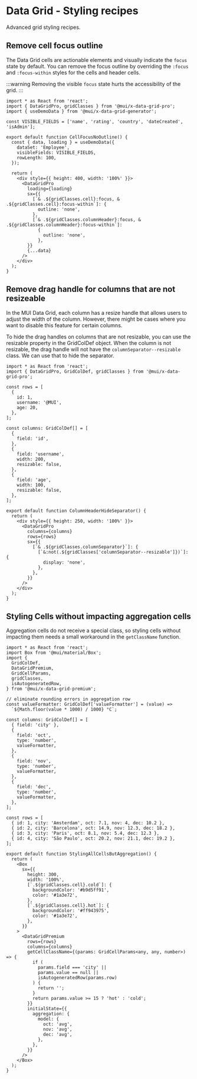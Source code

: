 # Data Grid - Styling recipes

Advanced grid styling recipes.

## Remove cell focus outline

The Data Grid cells are actionable elements and visually indicate the `focus` state by default.
You can remove the focus outline by overriding the `:focus` and `:focus-within` styles for the cells and header cells.

:::warning
Removing the visible `focus` state hurts the accessibility of the grid.
:::

```tsx
import * as React from 'react';
import { DataGridPro, gridClasses } from '@mui/x-data-grid-pro';
import { useDemoData } from '@mui/x-data-grid-generator';

const VISIBLE_FIELDS = ['name', 'rating', 'country', 'dateCreated', 'isAdmin'];

export default function CellFocusNoOutline() {
  const { data, loading } = useDemoData({
    dataSet: 'Employee',
    visibleFields: VISIBLE_FIELDS,
    rowLength: 100,
  });

  return (
    <div style={{ height: 400, width: '100%' }}>
      <DataGridPro
        loading={loading}
        sx={{
          [`& .${gridClasses.cell}:focus, & .${gridClasses.cell}:focus-within`]: {
            outline: 'none',
          },
          [`& .${gridClasses.columnHeader}:focus, & .${gridClasses.columnHeader}:focus-within`]:
            {
              outline: 'none',
            },
        }}
        {...data}
      />
    </div>
  );
}

```

## Remove drag handle for columns that are not resizeable

In the MUI Data Grid, each column has a resize handle that allows users to adjust the width of the column.
However, there might be cases where you want to disable this feature for certain columns.

To hide the drag handles on columns that are not resizable, you can use the resizable property in the GridColDef object.
When the column is not resizable, the drag handle will not have the `columnSeparator--resizable` class.
We can use that to hide the separator.

```tsx
import * as React from 'react';
import { DataGridPro, GridColDef, gridClasses } from '@mui/x-data-grid-pro';

const rows = [
  {
    id: 1,
    username: '@MUI',
    age: 20,
  },
];

const columns: GridColDef[] = [
  {
    field: 'id',
  },
  {
    field: 'username',
    width: 200,
    resizable: false,
  },
  {
    field: 'age',
    width: 100,
    resizable: false,
  },
];

export default function ColumnHeaderHideSeparator() {
  return (
    <div style={{ height: 250, width: '100%' }}>
      <DataGridPro
        columns={columns}
        rows={rows}
        sx={{
          [`& .${gridClasses.columnSeparator}`]: {
            [`&:not(.${gridClasses['columnSeparator--resizable']})`]: {
              display: 'none',
            },
          },
        }}
      />
    </div>
  );
}

```

## Styling Cells without impacting aggregation cells [<span class="plan-premium"></span>](/x/introduction/licensing/#premium-plan 'Premium plan')

Aggregation cells do not receive a special class, so styling cells without impacting them needs a small workaround in the `getClassName` function.

```tsx
import * as React from 'react';
import Box from '@mui/material/Box';
import {
  GridColDef,
  DataGridPremium,
  GridCellParams,
  gridClasses,
  isAutogeneratedRow,
} from '@mui/x-data-grid-premium';

// eliminate rounding errors in aggregation row
const valueFormatter: GridColDef['valueFormatter'] = (value) =>
  `${Math.floor(value * 1000) / 1000} °C`;

const columns: GridColDef[] = [
  { field: 'city' },
  {
    field: 'oct',
    type: 'number',
    valueFormatter,
  },
  {
    field: 'nov',
    type: 'number',
    valueFormatter,
  },
  {
    field: 'dec',
    type: 'number',
    valueFormatter,
  },
];

const rows = [
  { id: 1, city: 'Amsterdam', oct: 7.1, nov: 4, dec: 10.2 },
  { id: 2, city: 'Barcelona', oct: 14.9, nov: 12.3, dec: 18.2 },
  { id: 3, city: 'Paris', oct: 8.1, nov: 5.4, dec: 12.3 },
  { id: 4, city: 'São Paulo', oct: 20.2, nov: 21.1, dec: 19.2 },
];

export default function StylingAllCellsButAggregation() {
  return (
    <Box
      sx={{
        height: 300,
        width: '100%',
        [`.${gridClasses.cell}.cold`]: {
          backgroundColor: '#b9d5ff91',
          color: '#1a3e72',
        },
        [`.${gridClasses.cell}.hot`]: {
          backgroundColor: '#ff943975',
          color: '#1a3e72',
        },
      }}
    >
      <DataGridPremium
        rows={rows}
        columns={columns}
        getCellClassName={(params: GridCellParams<any, any, number>) => {
          if (
            params.field === 'city' ||
            params.value == null ||
            isAutogeneratedRow(params.row)
          ) {
            return '';
          }
          return params.value >= 15 ? 'hot' : 'cold';
        }}
        initialState={{
          aggregation: {
            model: {
              oct: 'avg',
              nov: 'avg',
              dec: 'avg',
            },
          },
        }}
      />
    </Box>
  );
}

```
